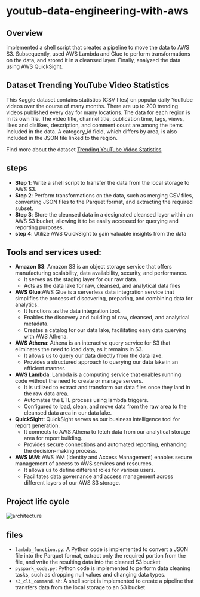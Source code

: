 # youtub-data-engineering-with-aws
## Overview
implemented a shell script that creates a pipeline to move the data to AWS S3. Subsequently, used AWS Lambda and Glue to perform transformations on the data, and stored it in a cleansed layer. Finally, analyzed the data using AWS QuickSight.  
## Dataset Trending YouTube Video Statistics
This Kaggle dataset contains statistics (CSV files) on popular daily YouTube videos over the course of many months. There are up to 200 trending videos published every day for many locations. The data for each region is in its own file. The video title, channel title, publication time, tags, views, likes and dislikes, description, and comment count are among the items included in the data. A category_id field, which differs by area, is also included in the JSON file linked to the region.

Find more about the dataset [Trending YouTube Video Statistics](https://www.kaggle.com/datasets/datasnaek/youtube-new)
## steps
- __Step 1__: Write a shell script to transfer the data from the local storage to AWS S3.
- __Step 2__: Perform transformations on the data, such as merging CSV files, converting JSON files to the Parquet format, and extracting the required subset. 
- __Step 3__: Store the cleansed data in a designated cleansed layer within an AWS S3 bucket, allowing it to be easily accessed for querying and reporting purposes. 
- __step 4__: Utilize AWS QuickSight to gain valuable insights from the data

 ## Tools and services used:
 - __Amazon S3__: Amazon S3 is an object storage service that offers manufacturing scalability, data availability, security, and performance.
   - It serves as the staging layer for our raw data.
   - Acts as the data lake for raw, cleansed, and analytical data files
 - __AWS Glue__:AWS Glue is a serverless data integration service that simplifies the process of discovering, preparing, and combining data for analytics.
   - It functions as the data integration tool.
   - Enables the discovery and building of raw, cleansed, and analytical metadata.
   - Creates a catalog for our data lake, facilitating easy data querying with AWS Athena.
-  __AWS Athena__: Athena is an interactive query service for S3 that eliminates the need to load data, as it remains in S3.
   - It allows us to query our data directly from the data lake.
   - Provides a structured approach to querying our data lake in an efficient manner.
-  __AWS Lambda__: Lambda is a computing service that enables running code without the need to create or manage servers.
   -  It is utilized to extract and transform our data files once they land in the raw data area.
   -  Automates the ETL process using lambda triggers.
   - Configured to load, clean, and move data from the raw area to the cleansed data area in our data lake.
- __QuickSight__:  QuickSight serves as our business intelligence tool for report generation.
  - It connects to AWS Athena to fetch data from our analytical storage area for report building.
  - Provides secure connections and automated reporting, enhancing the decision-making process.
- __AWS IAM__: AWS IAM (Identity and Access Management) enables secure management of access to AWS services and resources.
  - It allows us to define different roles for various users.
  - Facilitates data governance and access management across different layers of our AWS S3 storage.
## Project life cycle
![architecture](https://github.com/Mohamed-attia98/youtub-data-engineering-with-aws/assets/82019926/737d1020-a3f4-4a2f-872c-13c45198085e)
## files 
- `lambda_function.py`: A Python code is implemented to convert a JSON file into the Parquet format, extract only the required portion from the file, and write the resulting data into the cleaned S3 bucket
- `pyspark_code.py`: Python code is implemented to perform data cleaning tasks, such as dropping null values and changing data types.
- `s3_cli_command.sh`:  A shell script is implemented to create a pipeline that transfers data from the local storage to an S3 bucket


